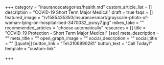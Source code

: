 +++
category = "insurancecategories/health.md"
custom_article_list = []
description = "COVID-19 Short Term Major Medical"
draft = true
faqs = []
featured_image = "/v1585435350/insurancesmart/grayscale-photo-of-woman-lying-on-hospital-bed-3470032_psrsy7.jpg"
mikes_take = ""
recommended_articles = "choose automatically"
resources = []
title = "COVID-19 Protection - Short Term Major Medical"
[seo]
meta_description = ""
meta_title = ""
open_graph_image = ""
social_description = ""
social_title = ""
[[quote]]
button_link = "Tel:2106990281"
button_text = "Call Today!"
template = "custom-link"

+++
